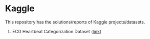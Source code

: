 # Kaggle
This repository has the solutions/reports of Kaggle projects/datasets.

1. ECG Heartbeat Categorization Dataset ([link](https://www.kaggle.com/shayanfazeli/heartbeat))

